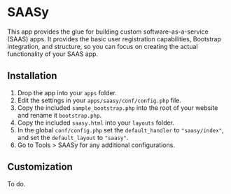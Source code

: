 # SAASy

This app provides the glue for building custom software-as-a-service (SAAS) apps.
It provides the basic user registration capabilities, Bootstrap integration, and
structure, so you can focus on creating the actual functionality of your SAAS app.

## Installation

1. Drop the app into your `apps` folder.
2. Edit the settings in your `apps/saasy/conf/config.php` file.
3. Copy the included `sample_bootstrap.php` into the root of your website and
   rename it `bootstrap.php`.
4. Copy the included `saasy.html` into your `layouts` folder.
5. In the global `conf/config.php` set the `default_handler` to `"saasy/index"`,
   and set the `default_layout` to `"saasy"`.
6. Go to Tools > SAASy for any additional configurations.

## Customization

To do.
